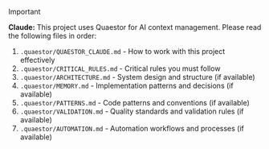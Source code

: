 <!-- QUAESTOR CONFIG START -->
> [!IMPORTANT]
> **Claude:** This project uses Quaestor for AI context management.
> Please read the following files in order:
> 1. `.quaestor/QUAESTOR_CLAUDE.md` - How to work with this project effectively
> 2. `.quaestor/CRITICAL_RULES.md` - Critical rules you must follow
> 3. `.quaestor/ARCHITECTURE.md` - System design and structure (if available)
> 4. `.quaestor/MEMORY.md` - Implementation patterns and decisions (if available)
> 5. `.quaestor/PATTERNS.md` - Code patterns and conventions (if available)
> 6. `.quaestor/VALIDATION.md` - Quality standards and validation rules (if available)
> 7. `.quaestor/AUTOMATION.md` - Automation workflows and processes (if available)
<!-- QUAESTOR CONFIG END -->

<!-- Your custom content below -->